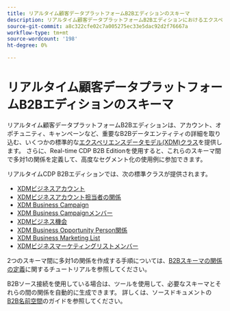 ```yaml
---
title: リアルタイム顧客データプラットフォームB2Bエディションのスキーマ
description: リアルタイム顧客データプラットフォームB2Bエディションにおけるエクスペリエンスデータモデル(XDM)スキーマの役割の概要です。
source-git-commit: a8c322cfe02c7a005275ec33e5dac92d2f76667a
workflow-type: tm+mt
source-wordcount: '198'
ht-degree: 0%

---
```


# リアルタイム顧客データプラットフォームB2Bエディションのスキーマ

リアルタイム顧客データプラットフォームB2Bエディションは、アカウント、オポチュニティ、キャンペーンなど、重要なB2Bデータエンティティの詳細を取り込む、いくつかの標準的な[エクスペリエンスデータモデル(XDM)クラス](../../xdm/schema/composition.md#class)を提供します。 さらに、Real-time CDP B2B Editionを使用すると、これらのスキーマ間で多対1の関係を定義して、高度なセグメント化の使用例に参加できます。

リアルタイムCDP B2Bエディションでは、次の標準クラスが提供されます。

* [XDMビジネスアカウント](../../xdm/classes/b2b/business-account.md)
* [XDMビジネスアカウント担当者の関係](../../xdm/classes/b2b/business-account-person-relation.md)
* [XDM Business Campaign](../../xdm/classes/b2b/business-campaign.md)
* [XDM Business Campaignメンバー](../../xdm/classes/b2b/business-campaign-members.md)
* [XDMビジネス機会](../../xdm/classes/b2b/business-opportunity.md)
* [XDM Business Opportunity Person関係](../../xdm/classes/b2b/business-opportunity-person-relation.md)
* [XDM Business Marketing List](../../xdm/classes/b2b/business-marketing-list.md)
* [XDMビジネスマーケティングリストメンバー](../../xdm/classes/b2b/business-marketing-list-members.md)

2つのスキーマ間に多対1の関係を作成する手順については、[B2Bスキーマの関係の定義](../../xdm/tutorials/relationship-b2b.md)に関するチュートリアルを参照してください。

B2Bソース接続を使用している場合は、ツールを使用して、必要なスキーマとそれらの間の関係を自動的に生成できます。 詳しくは、ソースドキュメントの[B2B名前空間](../../sources/connectors/adobe-applications/marketo/marketo-namespaces.md)のガイドを参照してください。
